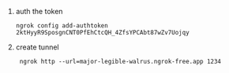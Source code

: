 1. auth the token
    ```
    ngrok config add-authtoken 2ktHyyR9SposgnCNT0PfEhCtcQH_4ZfsYPCAbt87wZv7Uojqy
    ```
2. create tunnel
   ```
    ngrok http --url=major-legible-walrus.ngrok-free.app 1234
   ```
